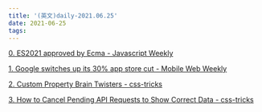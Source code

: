```yaml
---
title: '(英文)daily-2021.06.25'
date: 2021-06-25
tags:
---
```


[0. ES2021 approved by Ecma - Javascript Weekly](https://javascriptweekly.com/issues/544)

[1. Google switches up its 30% app store cut - Mobile Web Weekly](https://mobiledevweekly.com/issues/361)

[2. Custom Property Brain Twisters - css-tricks](https://css-tricks.com/custom-property-brain-twisters/)

[3. How to Cancel Pending API Requests to Show Correct Data - css-tricks](https://css-tricks.com/how-to-cancel-pending-api-requests-to-show-correct-data/)